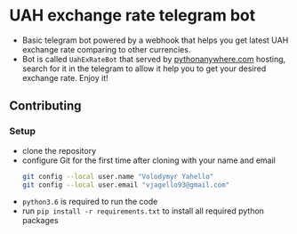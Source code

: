# UAH exchange rate telegram bot
- Basic telegram bot powered by a webhook that helps you get latest UAH exchange rate comparing to other currencies.
- Bot is called `UahExRateBot` that served by [pythonanywhere.com](https://pythonanywhere.com) hosting, search for it in the telegram to allow it help you to get your desired exchange rate. Enjoy it!

## Contributing

### Setup
- clone the repository
- configure Git for the first time after cloning with your name and email
  ```bash
  git config --local user.name "Volodymyr Yahello"
  git config --local user.email "vjagello93@gmail.com"
  ```
- `python3.6` is required to run the code
- run `pip install -r requirements.txt` to install all required python packages
